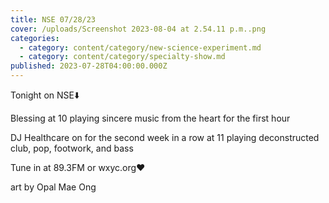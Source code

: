 ```yaml
---
title: NSE 07/28/23
cover: /uploads/Screenshot 2023-08-04 at 2.54.11 p.m..png
categories:
  - category: content/category/new-science-experiment.md
  - category: content/category/specialty-show.md
published: 2023-07-28T04:00:00.000Z
---
```


Tonight on NSE⬇️

Blessing at 10 playing sincere music from the heart for the first hour

DJ Healthcare on for the second week in a row at 11 playing deconstructed club, pop, footwork, and bass

Tune in at 89.3FM or wxyc.org❤️

art by Opal Mae Ong
